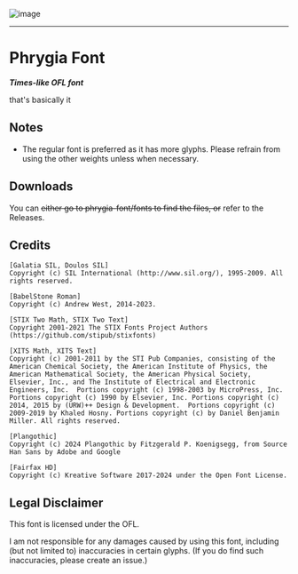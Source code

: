 ![image](https://github.com/user-attachments/assets/1bd95cfc-581a-4015-b30f-60c8b59aa1d3)

---

# Phrygia Font

***Times-like OFL font***

that's basically it

## Notes

* The regular font is preferred as it has more glyphs. Please refrain from using the other weights unless when necessary.

## Downloads

You can ~~either go to phrygia-font/fonts to find the files, or~~ refer to the Releases.

## Credits

```
[Galatia SIL, Doulos SIL]
Copyright (c) SIL International (http://www.sil.org/), 1995-2009. All rights reserved.

[BabelStone Roman]
Copyright (c) Andrew West, 2014-2023.

[STIX Two Math, STIX Two Text]
Copyright 2001-2021 The STIX Fonts Project Authors (https://github.com/stipub/stixfonts)

[XITS Math, XITS Text]
Copyright (c) 2001-2011 by the STI Pub Companies, consisting of the American Chemical Society, the American Institute of Physics, the American Mathematical Society, the American Physical Society, Elsevier, Inc., and The Institute of Electrical and Electronic Engineers, Inc.  Portions copyright (c) 1998-2003 by MicroPress, Inc.  Portions copyright (c) 1990 by Elsevier, Inc. Portions copyright (c) 2014, 2015 by (URW)++ Design & Development.  Portions copyright (c) 2009-2019 by Khaled Hosny. Portions copyright (c) by Daniel Benjamin Miller. All rights reserved.

[Plangothic]
Copyright (c) 2024 Plangothic by Fitzgerald P. Koenigsegg, from Source Han Sans by Adobe and Google

[Fairfax HD]
Copyright (c) Kreative Software 2017-2024 under the Open Font License.
```

## Legal Disclaimer

This font is licensed under the OFL.

I am not responsible for any damages caused by using this font, including (but not limited to) inaccuracies in certain glyphs. (If you do find such inaccuracies, please create an issue.)

